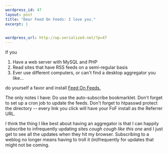 ```yaml
--- 
wordpress_id: 47
layout: post
title: "Dear Feed On Feeds: I love you."
excerpt: |
  

wordpress_url: http://wp.serialized.net/?p=47
---
```

If you
<ol>
<li>Have a web server with MySQL and PHP</li>
<li>Read sites that have RSS feeds on a semi-regular basis</li>
<li>Ever use different computers, or can't find a desktop aggregator you like...</li>
</ol>
do yourself a favor and install <a href="http://feedonfeeds.com/">Feed On Feeds.</a>
<p>
The only notes I have:
Do use the auto-subscribe bookmarklet.
Don't forget to set up a cron job to update the feeds.
Don't forget to htpasswd protect the directory -- every link you click will have your FoF install as the Referrer URL.
</p>

I think the thing I like best about having an aggregator is that I can happily subscribe to infrequently updating sites _cough cough like this one_ and I just get to see all the updates when they hit my browser. Subscribing to a weblog no longer means having to troll it (in)frequently for updates that might not be coming.
